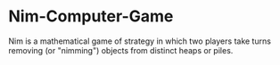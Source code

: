 # Nim-Computer-Game
Nim is a mathematical game of strategy in which two players take turns removing (or "nimming") objects from distinct heaps or piles.
